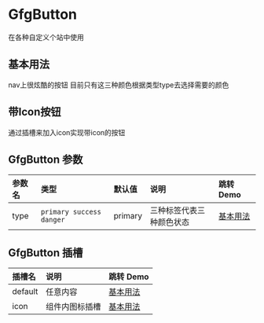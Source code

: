 
# GfgButton
在各种自定义个站中使用

## 基本用法
nav上很炫酷的按钮 目前只有这三种颜色根据类型type去选择需要的颜色

<demo src="./demo-codes/demo.vue" desc="通过 type 改变按钮的颜色,支持各种原生属性"></demo>

## 带Icon按钮
通过插槽来加入icon实现带icon的按钮
<demo src="./demo-codes/demo-slot.vue" desc="通过icon的插槽实现"></demo>

## GfgButton 参数
| 参数名 | 类型 | 默认值 | 说明 | 跳转 Demo |
| :---- | :---- | :---- | :---- | :--------- |
|  type    | `primary success danger`   |   primary   |   三种标签代表三种颜色状态   |     [基本用法](#基本用法)      |


## GfgButton 插槽

| 插槽名 | 说明 | 跳转 Demo |
| :---- | :---- | :--------- |
|   default   |  任意内容  | [基本用法](#基本用法)   |
|   icon   |  组件内图标插槽  | [基本用法](#基本用法)   |





